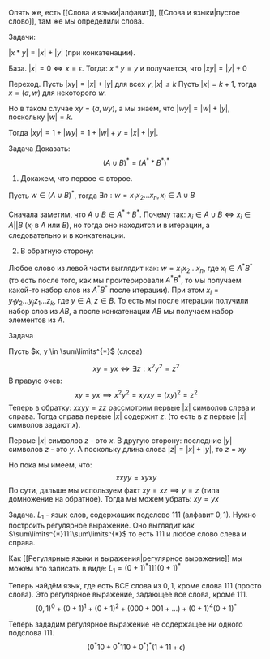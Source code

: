 Опять же, есть [[Слова и языки|алфавит]], [[Слова и языки|пустое слово]], там же мы определили слова.

Задачи:

$|x * y| = |x| + |y|$ (при конкатенации).

База. $|x| = 0 \iff x = \epsilon$. Тогда: $x * y = y$ и получается, что $|xy| = |y| + 0$

Переход. Пусть $|xy| = |x| + |y|$ для всех $y, |x| \leq k$
Пусть $|x| = k + 1$, тогда $x = (a, w)$ для некоторого $w$.

Но в таком случае $xy = (a, wy)$, а мы знаем, что $|wy| = |w| + |y|$, поскольку $|w| = k$.

Тогда $|xy| = 1 + |wy| = 1 + |w| + y = |x| + |y|$.

Задача
Доказать:
$$
(A \cup B)^{*} = (A^{*} * B^{*})^{*}
$$

1) Докажем, что первое $\subset$ второе. 

Пусть $w \in (A \cup B)^{*}$, тогда $\exists n: w = x_{1}x_{2}...x_{n}, x_{i} \in A \cup B$

Сначала заметим, что $A\cup B \in A^{*} * B^{*}$. Почему так:
$x_{i} \in A \cup B \iff x_{i} \in A || B$ ($x_{i}$ в $A$ или $B$), но тогда оно находится и в итерации, а следовательно и в конкатенации.

2) В обратную сторону:

Любое слово из левой части выглядит как: $w = x_{1}x_{2}...x_{n}$, где $x_{i} \in A^{*}B^{*}$ (то есть после того, как мы проитерировали $A^{*}B^{*}$, то мы получаем какой-то набор слов из $A^{*}B^{*}$ после итерации). При этом $x_{i} = y_{1}y_{2}...y_{j}z_{1}...z_{k}$, где $y \in A, z \in B$. То есть мы после итерации получили набор слов из $AB$, а после конкатенации $AB$ мы получаем набор элементов из $A$.

Задача

Пусть $x, y \in \sum\limits^{*}$ (слова)

$$
xy = yx \iff \exists z : x^{2}y^{2} = z^{2}
$$
В правую очев:
$$
xy = yx \implies x^{2}y^{2} = xyxy = (xy)^{2} = z^{2}
$$
Теперь в обратку:
$xxyy = zz$
рассмотрим первые $|x|$ символов слева и справа. Тогда справа первые $|x|$ содержит $z$.
(то есть в $z$ первые $|x|$ символов задают $x$).

Первые $|x|$ символов $z$ - это $x$.
В другую сторону: последние $|y|$ символов $z$ - это $y$.
А поскольку длина слова $|z| = |x| + |y|$, то $z = xy$

Но пока мы имеем, что:
$$
xxyy = xyxy
$$
По сути, дальше мы используем факт $xy = xz \implies y = z$ (типа домножение на обратное).
Тогда мы можем убрать:
$xy = yx$

Задача.
$L_{1}$ - язык слов, содержащих подслово $111$ (алфавит $0, 1$).
Нужно построить регулярное выражение.
Оно выглядит как $\sum\limits^{*}111\sum\limits^{*}$ то есть 111 и любое слово слева и справа.

Как [[Регулярные языки и выражения|регулярное выражение]] мы можем это записать в виде:
$L_{1} = (0 + 1)^{*}111(0 + 1)^{*}$

Теперь найдём язык, где есть ВСЕ слова из $0, 1$, кроме слова $111$ (просто слова).
Это регулярное выражение, задающее все слова, кроме $111$.
$$
(0, 1)^{0} + (0 + 1)^{1} + (0 + 1)^{2} + (000 + 001 + ...) + (0 + 1)^{4}(0 + 1)^{*}
$$

Теперь зададим регулярное выражение не содержащее ни одного подслова 111.
$$
(0^{*}10 + 0^{*}110 + 0^{*})^{*}(1 + 11 + \epsilon)
$$
